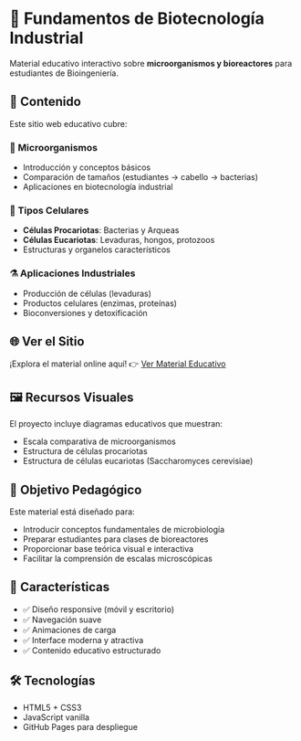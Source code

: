 # 🧬 Fundamentos de Biotecnología Industrial

Material educativo interactivo sobre **microorganismos y bioreactores** para estudiantes de Bioingeniería.

## 📖 Contenido

Este sitio web educativo cubre:

### 🦠 Microorganismos
- Introducción y conceptos básicos
- Comparación de tamaños (estudiantes → cabello → bacterias)
- Aplicaciones en biotecnología industrial

### 🔬 Tipos Celulares
- **Células Procariotas**: Bacterias y Arqueas
- **Células Eucariotas**: Levaduras, hongos, protozoos
- Estructuras y organelos característicos

### ⚗️ Aplicaciones Industriales
- Producción de células (levaduras)
- Productos celulares (enzimas, proteínas)
- Bioconversiones y detoxificación

## 🌐 Ver el Sitio

¡Explora el material online aquí! 👉 [Ver Material Educativo](https://pjvalverde.github.io/bioreactores/)

## 🖼️ Recursos Visuales

El proyecto incluye diagramas educativos que muestran:
- Escala comparativa de microorganismos
- Estructura de células procariotas
- Estructura de células eucariotas (Saccharomyces cerevisiae)

## 🎯 Objetivo Pedagógico

Este material está diseñado para:
- Introducir conceptos fundamentales de microbiología
- Preparar estudiantes para clases de bioreactores
- Proporcionar base teórica visual e interactiva
- Facilitar la comprensión de escalas microscópicas

## 📱 Características

- ✅ Diseño responsive (móvil y escritorio)
- ✅ Navegación suave
- ✅ Animaciones de carga
- ✅ Interface moderna y atractiva
- ✅ Contenido educativo estructurado

## 🛠️ Tecnologías

- HTML5 + CSS3
- JavaScript vanilla
- GitHub Pages para despliegue


